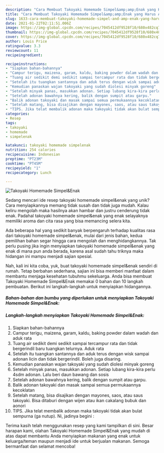 ```yaml
---
description: "Cara Membuat Takoyaki Homemade Simpel&amp;amp;Enak yang Harus Anda Coba"
title: "Cara Membuat Takoyaki Homemade Simpel&amp;amp;Enak yang Harus Anda Coba"
slug: 1633-cara-membuat-takoyaki-homemade-simpel-and-amp-enak-yang-harus-anda-coba
date: 2021-01-22T02:11:51.006Z
image: https://img-global.cpcdn.com/recipes/7045412df9528f10/680x482cq70/takoyaki-homemade-simpelenak-foto-resep-utama.jpg
thumbnail: https://img-global.cpcdn.com/recipes/7045412df9528f10/680x482cq70/takoyaki-homemade-simpelenak-foto-resep-utama.jpg
cover: https://img-global.cpcdn.com/recipes/7045412df9528f10/680x482cq70/takoyaki-homemade-simpelenak-foto-resep-utama.jpg
author: Louis Price
ratingvalue: 3.3
reviewcount: 11
recipeingredient:

recipeinstructions:
- "Siapkan bahan-bahannya"
- "Campur terigu, maizena, garam, kaldu, baking powder dalam wadah dan aduk rata"
- "Tuang air sedikit demi sedikit sampai tercampur rata dan tidak bergerindil baru tuangkan telurnya. Aduk rata"
- "Setelah itu tuangkan santannya dan aduk terus dengan wisk sampai adonan licin dan tidak bergerindil. Boleh juga disaring."
- "Kemudian panaskan wajan takoyaki yang sudah diolesi minyak goreng"
- "Setelah minyak panas, masukkan adonan. Setiap lubang kira-kira perlu 4sdm adonan. Lalu beri daun bawang dan sosis"
- "Setelah adonan bawahnya kering, balik dengan sumpit atau garpu."
- "Balik adonan takoyaki dan masak sampai semua permukaannya kecoklatan"
- "Setelah matang, bisa disajikan dengan mayones, saos, atau saus takoyaki. Bisa ditaburi dengan wijen atau ikan cakalang bubuk dan aonori"
- "TIPS. Jika telat membalik adonan maka takoyaki tidak akan bulat sempurna (ga nutup). Ni, jadinya begini :"
categories:
- Resep
tags:
- takoyaki
- homemade
- simpelenak

katakunci: takoyaki homemade simpelenak 
nutrition: 254 calories
recipecuisine: Indonesian
preptime: "PT23M"
cooktime: "PT45M"
recipeyield: "1"
recipecategory: Lunch

---
```



![Takoyaki Homemade Simpel&amp;Enak](https://img-global.cpcdn.com/recipes/7045412df9528f10/680x482cq70/takoyaki-homemade-simpelenak-foto-resep-utama.jpg)

Sedang mencari ide resep takoyaki homemade simpel&amp;enak yang unik? Cara menyiapkannya memang tidak susah dan tidak juga mudah. Kalau keliru mengolah maka hasilnya akan hambar dan justru cenderung tidak enak. Padahal takoyaki homemade simpel&amp;enak yang enak selayaknya memiliki aroma dan cita rasa yang bisa memancing selera kita.



Ada beberapa hal yang sedikit banyak berpengaruh terhadap kualitas rasa dari takoyaki homemade simpel&amp;enak, mulai dari jenis bahan, kedua pemilihan bahan segar hingga cara mengolah dan menghidangkannya. Tak perlu pusing jika ingin menyiapkan takoyaki homemade simpel&amp;enak yang enak di mana pun anda berada, karena asal sudah tahu triknya maka hidangan ini mampu menjadi sajian spesial.


Nah, kali ini kita coba, yuk, buat takoyaki homemade simpel&amp;enak sendiri di rumah. Tetap berbahan sederhana, sajian ini bisa memberi manfaat dalam membantu menjaga kesehatan tubuhmu sekeluarga. Anda bisa membuat Takoyaki Homemade Simpel&amp;Enak memakai 0 bahan dan 10 langkah pembuatan. Berikut ini langkah-langkah untuk menyiapkan hidangannya.

<!--inarticleads1-->

##### Bahan-bahan dan bumbu yang diperlukan untuk menyiapkan Takoyaki Homemade Simpel&amp;Enak:





<!--inarticleads2-->

##### Langkah-langkah menyiapkan Takoyaki Homemade Simpel&amp;Enak:

1. Siapkan bahan-bahannya
1. Campur terigu, maizena, garam, kaldu, baking powder dalam wadah dan aduk rata
1. Tuang air sedikit demi sedikit sampai tercampur rata dan tidak bergerindil baru tuangkan telurnya. Aduk rata
1. Setelah itu tuangkan santannya dan aduk terus dengan wisk sampai adonan licin dan tidak bergerindil. Boleh juga disaring.
1. Kemudian panaskan wajan takoyaki yang sudah diolesi minyak goreng
1. Setelah minyak panas, masukkan adonan. Setiap lubang kira-kira perlu 4sdm adonan. Lalu beri daun bawang dan sosis
1. Setelah adonan bawahnya kering, balik dengan sumpit atau garpu.
1. Balik adonan takoyaki dan masak sampai semua permukaannya kecoklatan
1. Setelah matang, bisa disajikan dengan mayones, saos, atau saus takoyaki. Bisa ditaburi dengan wijen atau ikan cakalang bubuk dan aonori
1. TIPS. Jika telat membalik adonan maka takoyaki tidak akan bulat sempurna (ga nutup). Ni, jadinya begini :




Terima kasih telah menggunakan resep yang kami tampilkan di sini. Besar harapan kami, olahan Takoyaki Homemade Simpel&amp;Enak yang mudah di atas dapat membantu Anda menyiapkan makanan yang enak untuk keluarga/teman maupun menjadi ide untuk berjualan makanan. Semoga bermanfaat dan selamat mencoba!
